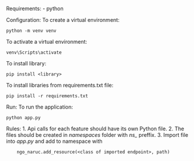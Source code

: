 Requirements:
    - python

Configuration:
To create a virtual environment:

    python -m venv venv

To activate a virtual environment:

    venv\Scripts\activate

To install library:

    pip install <library>

To install libraries from requirements.txt file:

    pip install -r requirements.txt

Run:
    To run the application:
    
    python app.py

Rules:
    1. Api calls for each feature should have its own Python file. 
    2. The files should be created in <i>namespaces</i> folder with <i>ns_</i> preffix.
    3. Import file into <i>app.py</i> and add to namespace with 
        
        ngo_naruc.add_resource(<class of imported endpoint>, path)
